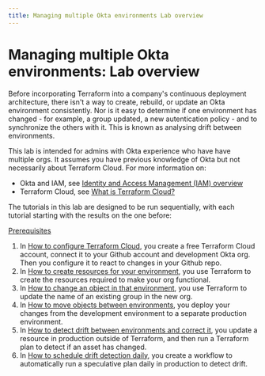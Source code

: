 ```yaml
---
title: Managing multiple Okta environments Lab overview
---
```


# Managing multiple Okta environments: Lab overview

Before incorporating Terraform into a company's continuous deployment architecture, there isn't a way to create, rebuild, or update an Okta environment consistently. Nor is it easy to determine if one environment has changed - for example, a group updated, a new autentication policy - and to synchronize the others with it. This is known as analysing drift between environments.

This lab is intended for admins with Okta experience who have have multiple orgs. It assumes you have previous knowledge of Okta but not necessarily about Terraform Cloud. For more information on:

* Okta and IAM, see [Identity and Access Management (IAM) overview](https://developer.okta.com/docs/concepts/iam-overview/)
* Terraform Cloud, see [What is Terraform Cloud?](https://developer.hashicorp.com/terraform/cloud-docs)

The tutorials in this lab are designed to be run sequentially, with each tutorial starting with the results on the one before:

[Prerequisites](/docs/reference/architecture-center/mmod/lab-prerequisites)

1. In [How to configure Terraform Cloud](/docs/reference/architecture-center/mmod/lab-1-configure-terraform-cloud), you create a free Terraform Cloud account, connect it to your Github account and development Okta org. Then you configure it to react to changes in your Github repo.
1. In [How to create resources for your environment](/docs/reference/architecture-center/mmod/lab-2-create-resources), you use Terraform to create the resources required to make your org functional.
1. In [How to change an object in that environment](/docs/reference/architecture-center/mmod/lab-3-rename-a-group), you use Terraform to update the name of an existing group in the new org.
1. In [How to move objects between environments](/docs/reference/architecture-center/mmod/lab-4-deploy-changes-to-production), you deploy your changes from the development environment to a separate production environment.
1. In [How to detect drift between environments and correct it](/docs/reference/architecture-center/mmod/lab-5-detect-drift), you update a resource in production outside of Terraform, and then run a Terraform plan to detect if an asset has changed.
1. In [How to schedule drift detection daily](/docs/reference/architecture-center/mmod/lab-6-synchronize-environments-daily), you create a workflow to automatically run a speculative plan daily in production to detect drift.
